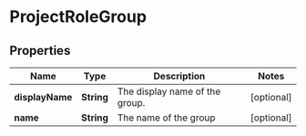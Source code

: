 # ProjectRoleGroup

## Properties
Name | Type | Description | Notes
------------ | ------------- | ------------- | -------------
**displayName** | **String** | The display name of the group. |  [optional]
**name** | **String** | The name of the group |  [optional]
